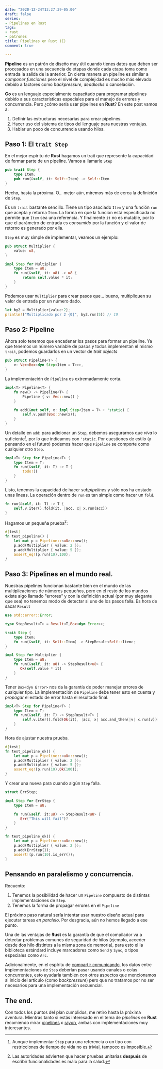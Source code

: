 ```yaml
---
date: "2020-12-24T13:27:39-05:00"
draft: false
series:
- Pipelines en Rust
tags:
- rust
- patrones
title: Pipelines en Rust (I)
comment: true

---
```


**Pipeline** es un patrón de diseño muy útil cuando tienes datos que
deben ser procesados en una secuencia de etapas donde cada etapa toma
como entrada la salida de la anterior. En cierta manera un
pipeline es similar a *componer funciones* pero el nivel de
complejidad es mucho más elevado debido a factores como *backpressure*,
*deadlocks* o cancelación.

**Go** es un lenguaje especialmente capacitado para programar
pipelines debido a sus características especiales para el manejo de
errores y concurrencia. Pero ¿cómo sería usar pipelines en **Rust**?
En este post vamos a:

1. Definir las estructuras necesarias para crear pipelines.
2. Hacer uso del sistema de tipos del lenguaje para nuestras ventajas.
3. Hablar un poco de concurrencia usando hilos.


## Paso 1: El `trait Step`

En el mejor espíritu de **Rust** hagamos un trait que represente la
capacidad de formar parte de un pipeline. Vamos a llamarle `Step`

```rust
pub trait Step {
    type Item;
    pub run(&self, it: Self::Item) -> Self::Item
}
```

Hecho, hasta la próxima. O... mejor aún, miremos más de cerca la
definición de `Step`.

Es un `trait` bastante sencillo. Tiene un tipo asociado `Item` y una
función `run` que acepta y retorna `Item`. La forma en que la función
está especificada no permite que `Item` sea una referencia. Y
finalmente `it` no es mutable, por lo que el parámetro de entrada es
*consumido* por la función y el valor de retorno es generado por ella.


`Step` es muy simple de implementar, veamos un ejemplo:

```rust
pub struct Multiplier {
    value: u8,
}

impl Step for Multiplier {
    type Item = u8;
    fn run(&self, it: u8) -> u8 {
        return self.value * it;
    }
}
```

Podemos usar `Multiplier` para crear pasos que... bueno, multipliquen
su valor de entrada por un número dado.


```rust
let by2 = Multiplier{value:2};
println!("Multiplicado por 2 {0}", by2.run(5)) // 10
```

## Paso 2: Pipeline

Ahora solo tenemos que encadenar los pasos para formar un pipeline.
Ya que tenemos un número variable de pasos y todos implementan el
mismo `trait`, podemos guardarlos en un vector de *trait objects*

```rust
pub struct Pipeline<T> {
    v: Vec<Box<dyn Step<Item = T>>>,
}
```

La implementación de `Pipeline` es extremadamente corta.

```rust
impl<T> Pipeline<T> {
    fn new() -> Pipeline<T> {
        Pipeline { v: Vec::new() }
    }

    fn add(&mut self, x: impl Step<Item = T> + 'static) {
        self.v.push(Box::new(x));
    }
}
```

Un detalle en `add`: para adicionar un `Step`, debemos asegurarnos que
*viva* lo suficiente[^1], por lo que indicamos con `'static`. Por
cuestiones de estilo (y pensando en el futuro) podemos hacer que `Pipeline`
se comporte como cualquier otro `Step`.

```rust
impl<T> Step for Pipeline<T> {
    type Item = T;
    fn run(&self, it: T) -> T {
        todo!()
    }
}
```

Listo, tenemos la capacidad de hacer *subpipelines* y sólo nos ha
costado unas líneas. La operación dentro de `run` es tan simple como
hacer un `fold`.

```rust
fn run(&self, it: T) -> T {
    self.v.iter().fold(it, |acc, x| x.run(acc))
}
```

Hagamos un pequeña prueba[^2]:

```rust
#[test]
fn test_pipeline() {
    let mut p = Pipeline::<u8>::new();
    p.add(Multiplier { value: 2 });
    p.add(Multiplier { value: 5 });
    assert_eq!(p.run(10),100);
}
```

## Paso 3: Pipelines en el mundo real.

Nuestras pipelines funcionan bastante bien en el mundo de las
multiplicaciones de números pequeños, pero en el resto de los mundos
existe algo llamado "errores" y con la definición actual (por muy
elegante que sea) no tenemos modo de detectar si uno de los pasos
falla. Es hora de sacar `Result`

```rust
use std::error::Error;

type StepResult<T> = Result<T,Box<dyn Error>>;

trait Step {
    type Item;
    fn run(&self, it: Self::Item) -> StepResult<Self::Item>;
}

impl Step for Multiplier {
    type Item = u8;
    fn run(&self, it: u8) -> StepResult<u8> {
       Ok(self.value * it)
    }
}

```

Tener `Box<dyn Error>` nos da la garantía de poder manejar errores de
cualquier tipo. La implementación de `Pipeline` debe tener esto en
cuenta y *propagar* el estado de error hasta el resultado final.

```rust
impl<T> Step for Pipeline<T> {
    type Item = T;
    fn run(&self, it: T) -> StepResult<T> {
        self.v.iter().fold(Ok(it), |acc, x| acc.and_then(|v| x.run(v)))
    }
}
```

Hora de ajustar nuestra prueba.

```rust
#[test]
fn test_pipeline_ok() {
    let mut p = Pipeline::<u8>::new();
    p.add(Multiplier { value: 2 });
    p.add(Multiplier { value: 5 });
    assert_eq!(p.run(10),Ok(100));
}
```

Y crear una nueva para cuando algún `Step` falla.

```rust
struct ErrStep;

impl Step for ErrStep {
    type Item = u8;

    fn run(&self, it:u8) -> StepResult<u8> {
       Err("This will fail")?
    }
}

fn test_pipeline_ok() {
    let mut p = Pipeline::<u8>::new();
    p.add(Multiplier { value: 2 });
    p.add(ErrStep{});
    assert!(p.run(10).is_err());
}
```

## Pensando en paralelismo y concurrencia.

Recuento:

1. Tenemos la posibilidad de hacer un `Pipeline` compuesto de
   distintas implementaciones de `Step`.
2. Tenemos la forma de propagar errores en el `Pipeline`

El próximo paso natural sería intentar usar nuestro diseño actual para
ejecutar tareas *en paralelo*. Por desgracia, aún no hemos llegado a
ese punto.

Una de las ventajas de **Rust** es la garantía de que el compilador va
a detectar problemas comunes de seguridad de hilos (ejemplo, acceder
desde dos hilo distintos a la misma zona de memoria), para esto el la
biblioteca estándard incluye marcadores como `Send` y `Sync`, o tipos
especiales como `Arc`.

Adicionalmente, en el espíritu de [compartir
comunicando](https://blog.golang.org/codelab-share), los datos entre
implementaciones de `Step` deberían pasar usando canales o colas
concurrentes, esto ayudaría también con otros aspectos que mencionamos
al inicio del artículo (como *backpressure*) pero que no tratamos por
no ser necesarios para una implementación secuencial.

## The end.

Con todos los puntos del plan cumplidos, me retiro hasta la próxima
aventura. Mientras tanto si estás interesado en el tema de *pipelines*
en **Rust** recomiendo mirar
[pipelines](https://crates.io/crates/pipelines) o
[rayon](https://crates.io/crates/rayon), ambas con implementaciones
muy interesantes.


[^1]: Aunque implementar `Step` para una referencia o un tipo con
    restricciones de tiempo de vida no es trivial, tampoco es
    imposible.

[^2]: Las autoridades advierten que hacer pruebas unitarias
    **después** de escribir funcionalidades es malo para la salud.
